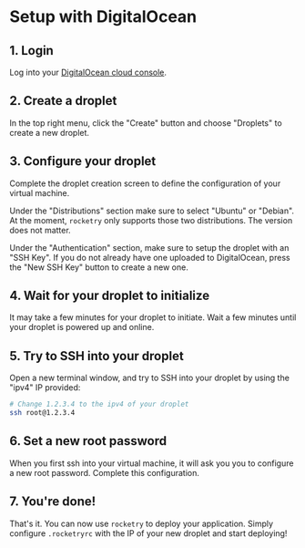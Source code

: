 # Setup with DigitalOcean

## 1. Login

Log into your [DigitalOcean cloud console](https://cloud.digitalocean.com/).

## 2. Create a droplet

In the top right menu, click the "Create" button and choose "Droplets" to create a new droplet.

## 3. Configure your droplet

Complete the droplet creation screen to define the configuration of your virtual machine.

Under the "Distributions" section make sure to select "Ubuntu" or "Debian". At the moment, `rocketry` only supports those two distributions. The version does not matter.

Under the "Authentication" section, make sure to setup the droplet with an "SSH Key". If you do not already have one uploaded to DigitalOcean, press the "New SSH Key" button to create a new one.

## 4. Wait for your droplet to initialize

It may take a few minutes for your droplet to initiate. Wait a few minutes until your droplet is powered up and online.

## 5. Try to SSH into your droplet

Open a new terminal window, and try to SSH into your droplet by using the "ipv4" IP provided:

```sh
# Change 1.2.3.4 to the ipv4 of your droplet
ssh root@1.2.3.4
```

## 6. Set a new root password

When you first ssh into your virtual machine, it will ask you you to configure a new root password. Complete this configuration.

## 7. You're done!

That's it. You can now use `rocketry` to deploy your application. Simply configure `.rocketryrc` with the IP of your new droplet and start deploying!
